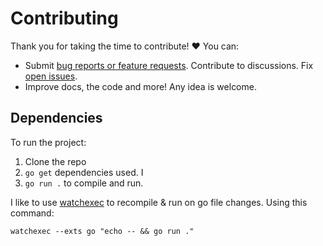 # Contributing

Thank you for taking the time to contribute! ♥️ You can:

- Submit [bug reports or feature requests](../../issues/new/choose). Contribute to discussions. Fix [open issues](../../issues).
- Improve docs, the code and more! Any idea is welcome.

## Dependencies

To run the project:

1. Clone the repo
2. `go get` dependencies used. I
3. `go run .` to compile and run.

I like to use [watchexec](https://github.com/watchexec/watchexec) to recompile & run on go file changes. Using this command:

`watchexec --exts go "echo -- && go run ."`
